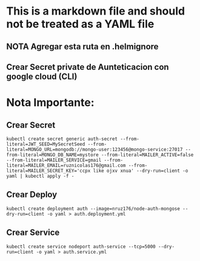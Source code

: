 # This is a markdown file and should not be treated as a YAML file

## NOTA Agregar esta ruta en .helmignore

## Crear Secret private de Aunteticacion con google cloud (CLI)

# Nota Importante:

## Crear Secret
```
kubectl create secret generic auth-secret --from-literal=JWT_SEED=MySecretSeed --from-literal=MONGO_URL=mongodb://mongo-user:123456@mongo-service:27017 --from-literal=MONGO_DB_NAME=mystore --from-literal=MAILER_ACTIVE=false --from-literal=MAILER_SERVICE=gmail --from-literal=MAILER_EMAIL=ruznicolas176@gmail.com --from-literal=MAILER_SECRET_KEY='ccpx like ojxv xnua' --dry-run=client -o yaml | kubectl apply -f -
```


## Crear Deploy 
``` 
kubectl create deployment auth --image=nruz176/node-auth-mongose --dry-run=client -o yaml > auth.deployment.yml
```

## Crear Service 
```
kubectl create service nodeport auth-service --tcp=5000 --dry-run=client -o yaml > auth.service.yml
```